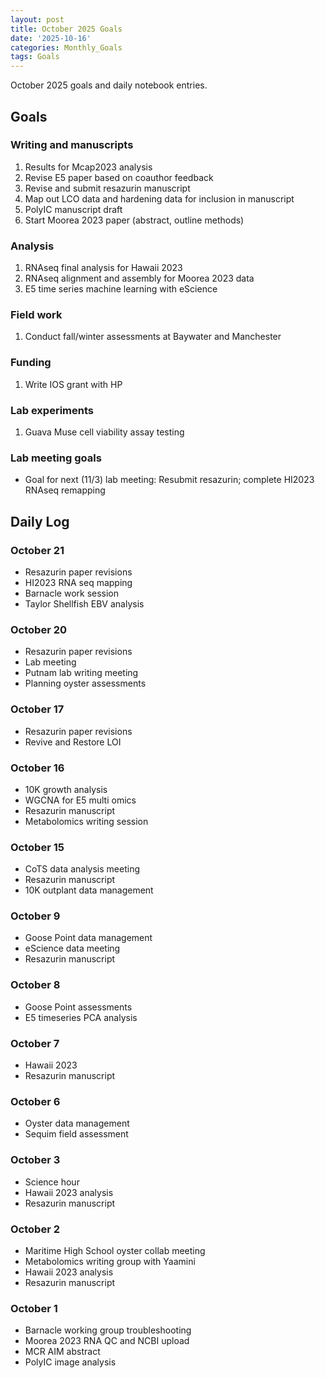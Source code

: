 ```yaml
---
layout: post
title: October 2025 Goals
date: '2025-10-16'
categories: Monthly_Goals
tags: Goals
---
```


October 2025 goals and daily notebook entries. 

## Goals  

### Writing and manuscripts 
              
1. Results for Mcap2023 analysis
2. Revise E5 paper based on coauthor feedback 
3. Revise and submit resazurin manuscript
4. Map out LCO data and hardening data for inclusion in manuscript  
5. PolyIC manuscript draft
6. Start Moorea 2023 paper (abstract, outline methods)

### Analysis

1. RNAseq final analysis for Hawaii 2023
2. RNAseq alignment and assembly for Moorea 2023 data
3. E5 time series machine learning with eScience

### Field work 

1. Conduct fall/winter assessments at Baywater and Manchester 

### Funding

1. Write IOS grant with HP

### Lab experiments 

1. Guava Muse cell viability assay testing 

### Lab meeting goals 

- Goal for next (11/3) lab meeting: Resubmit resazurin; complete HI2023 RNAseq remapping 

## **Daily Log**   

### October 21 

- Resazurin paper revisions
- HI2023 RNA seq mapping
- Barnacle work session
- Taylor Shellfish EBV analysis 

### October 20 

- Resazurin paper revisions
- Lab meeting
- Putnam lab writing meeting
- Planning oyster assessments 

### October 17 

- Resazurin paper revisions
- Revive and Restore LOI

### October 16 

- 10K growth analysis 
- WGCNA for E5 multi omics 
- Resazurin manuscript
- Metabolomics writing session 

### October 15 

- CoTS data analysis meeting
- Resazurin manuscript
- 10K outplant data management 

### October 9 

- Goose Point data management
- eScience data meeting 
- Resazurin manuscript 

### October 8 

- Goose Point assessments
- E5 timeseries PCA analysis

### October 7 

- Hawaii 2023
- Resazurin manuscript

### October 6 

- Oyster data management
- Sequim field assessment

### October 3 

- Science hour
- Hawaii 2023 analysis 
- Resazurin manuscript 

### October 2 

- Maritime High School oyster collab meeting
- Metabolomics writing group with Yaamini
- Hawaii 2023 analysis 
- Resazurin manuscript 

### October 1 

- Barnacle working group troubleshooting 
- Moorea 2023 RNA QC and NCBI upload 
- MCR AIM abstract 
- PolyIC image analysis 